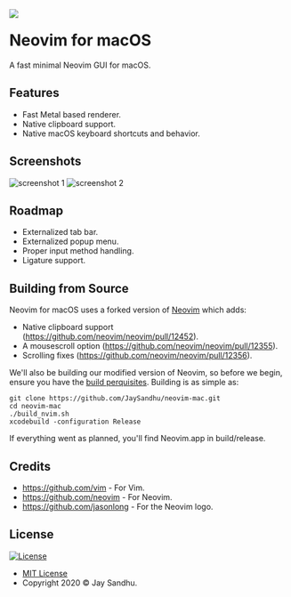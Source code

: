 <img align="left" src="https://i.postimg.cc/5t3x3nhw/icon-128x128.png">

# Neovim for macOS

A fast minimal Neovim GUI for macOS.

## Features
 * Fast Metal based renderer.
 * Native clipboard support.
 * Native macOS keyboard shortcuts and behavior.

## Screenshots
![screenshot 1](https://i.postimg.cc/5N8LJQD6/Screen-Shot-2020-08-14-at-19-00-21.png)
![screenshot 2](https://i.postimg.cc/g2dR2kP4/Screen-Shot-2020-08-14-at-19-01-20.png)

## Roadmap
 * Externalized tab bar.
 * Externalized popup menu.
 * Proper input method handling.
 * Ligature support.

## Building from Source
Neovim for macOS uses a forked version of
[Neovim](https://github.com/JaySandhu/neovim/tree/release-0.4-patched) which adds:
 * Native clipboard support (https://github.com/neovim/neovim/pull/12452).
 * A mousescroll option (https://github.com/neovim/neovim/pull/12355).
 * Scrolling fixes (https://github.com/neovim/neovim/pull/12356).

We'll also be building our modified version of Neovim, so before we begin, ensure you have the
[build perquisites](https://github.com/neovim/neovim/wiki/Building-Neovim#build-prerequisites).
Building is as simple as:

```
git clone https://github.com/JaySandhu/neovim-mac.git
cd neovim-mac
./build_nvim.sh
xcodebuild -configuration Release
```

If everything went as planned, you'll find Neovim.app in build/release.

## Credits
 * https://github.com/vim - For Vim.
 * https://github.com/neovim - For Neovim.
 * https://github.com/jasonlong - For the Neovim logo.

## License

[![License](http://img.shields.io/:license-mit-blue.svg?style=flat-square)](http://badges.mit-license.org)

 * [MIT License](https://mit-license.org/)
 * Copyright 2020 © Jay Sandhu.

